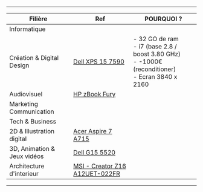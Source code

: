 
---
|Filière|Ref|POURQUOI ?|
|-|-|-|
|Informatique|||
|Création & Digital Design|[Dell XPS 15 7590](https://www.backmarket.fr/fr-fr/p/dell-xps-15-9560-15-core-i7-28-ghz-ssd-1-to-32-go-azerty-francais/95a5bf29-8266-4f50-ab5e-054ec97e764b?shopping=gmc&gclid=Cj0KCQiAsdKbBhDHARIsANJ6-jfKhkMtGpo5vrvnNDttyg5EQVg8VMShYqC-LqPQaYI7_LkUqIKgl60aAgxgEALw_wcB#%3Fl=10&l=10)| - 32 GO de ram <br> - i7 (base 2.8 / boost 3.80 GHz) <br> - -1000€ (reconditioner) <br> - Ecran 3840 x 2160 |
|Audiovisuel |[HP zBook Fury](https://www.hp.com/fr-fr/shop/product.aspx?id=314J4EA&opt=ABF&sel=WKS&source=google&channel=cpc&adcampaign=HP-GSC-Pmax-Laptops-Aged-LE-FR&addisttype=xpla&kw=&adid=&gclid=Cj0KCQiAsdKbBhDHARIsANJ6-jes2jQQXDULPp24PHaRTG2vY5yQVbInSFRLnSbFfHb8VDxtanbO8y0aArFsEALw_wcB&gclsrc=aw.ds)||
|Marketing Communication|||
|Tech & Business |||
|2D & Illustration digital|[Acer Aspire 7 A715](https://store.acer.com/fr-fr/acer-aspire-7-ordinateur-portable-a715-42g-noir-nh-qe5ef-002)||
|3D, Animation & Jeux vidéos|[Dell G15 5520](https://www.amazon.fr/dp/B0B6Y1DLBW?tag=3dstation-21&linkCode=ogi&th=1)||
|Architecture d'interieur|[MSI - Creator Z16 A12UET-022FR](https://www.rueducommerce.fr/p-creator-z16-a12uet-022fr-msi-3363186-28409.html?articleOfferId=29381262)||
---